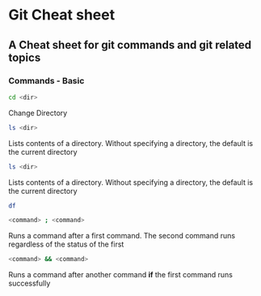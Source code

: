 # Git Cheat sheet
## A Cheat sheet for git commands and git related topics

### Commands - Basic

```bash
cd <dir>
```
Change Directory

```bash
ls <dir>
```
Lists contents of a directory. Without specifying a directory, the default is the current directory


```bash
ls <dir>
```
Lists contents of a directory. Without specifying a directory, the default is the current directory

```bash
df
```

```bash
<command> ; <command>
```
Runs a command after a first command. The second command runs regardless of the status of the first

```bash
<command> && <command>
```
Runs a command after another command **if** the first command runs successfully